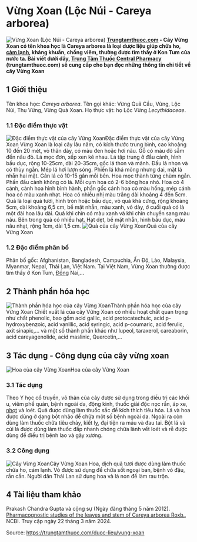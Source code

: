# Vừng Xoan (Lộc Núi - Careya arborea)

![Vừng Xoan \(Lộc Núi - Careya arborea\)](https://trungtamthuoc.com/images/others/cay-vung-xoan-4-6582.jpg)
**[Trungtamthuoc.com](https://trungtamthuoc.com/ "trungtamthuoc.com") - Cây Vừng Xoan có tên khoa học là Careya arborea là loại dược liệu giúp chữa ho, [cảm lạnh](https://trungtamthuoc.com/bai-viet/cam-lanh-nguyen-nhan-trieu-chung-va-cac-bai-thuoc-dan-gian-chua-tri "cảm lạnh"), kháng khuẩn, chống viêm, thường được tìm thấy ở Kon Tum của nước ta. Bài viết dưới đây, [Trung Tâm Thuốc Central Pharmacy](https://trungtamthuoc.com/ "Trung Tâm Thuốc Central Pharmacy") (trungtamthuoc.com) sẽ cung cấp cho bạn đọc những thông tin chi tiết về cây Vừng Xoan**
##  1 Giới thiệu
Tên khoa học: _Careya arborea_.
Tên gọi khác: Vừng Quả Cầu, Vừng, Lộc Núi, Thụ Vừng, Vừng Quả Xoan.
Họ thực vật: họ Lộc Vừng _Lecythidaceae_.
### 1.1 Đặc điểm thực vật
![Đặc điểm thực vật của cây Vừng Xoan](https://trungtamthuoc.com/images/item/cay-vung-xoan-0.jpg)Đặc điểm thực vật của cây Vừng Xoan
Vừng Xoan là loại cây lâu năm, có kích thước trung bình, cao khoảng 10 đến 20 mét, vỏ thân dày, có màu đen hoặc hơi nâu. Gỗ có màu đỏ sẫm đến nâu đỏ.
Lá mọc đơn, xếp xen kẽ nhau. Lá tập trung ở đầu cành, hình bầu dục, rộng 10-25cm, dài 20-35cm, gốc lá thon và mảnh. Đầu lá nhọn và có thùy ngắn. Mép lá hơi lượn sóng. Phiến lá khá mỏng nhưng dai, mặt lá nhẵn hai mặt. Gân lá có 10-15 gân mỗi bên.
Hoa mọc thành từng chùm ngắn. Phần đầu cành không có lá. Mỗi cụm hoa có 2-6 bông hoa nhỏ. Hoa có 4 cánh, cành hoa hình bình hành, phần gốc cánh hoa có màu hồng, mép cánh hoa có màu xanh nhạt.
Hoa có nhiều nhị màu trắng dài khoảng 4 đến 5cm.
Quả là loại quả tươi, hình tròn hoặc bầu dục, vỏ quả khá cứng, rộng khoảng 5cm, dài khoảng 6,5 cm, bề mặt nhẵn, màu xanh, vỏ dày, ở cuối quả có là một đài hoa lâu dài. Quả khi chín có màu xanh và khi chín chuyển sang màu nâu. Bên trong quả có nhiều hạt. Hạt dẹt, bề mặt nhẵn, hình bầu dục, màu nâu nhạt, rộng 1cm, dài 1,5 cm.
![Quả của cây Vừng Xoan](https://trungtamthuoc.com/images/item/cay-vung-xoan-3.jpg)Quả của cây Vừng Xoan
### 1.2 Đặc điểm phân bố
Phân bố gốc: Afghanistan, Bangladesh, Campuchia, Ấn Độ, Lào, Malaysia, Myanmar, Nepal, Thái Lan, Việt Nam.
Tại Việt Nam, Vừng Xoan thường được tìm thấy ở Kon Tum, [Đồng](https://trungtamthuoc.com/hoat-chat/dong "Đồng") Nai,...
##  2 Thành phần hóa học
![Thành phần hóa học của cây Vừng Xoan](https://trungtamthuoc.com/images/item/cay-vung-xoan.jpg)Thành phần hóa học của cây Vừng Xoan
Chiết xuất lá của cây Vừng Xoan có nhiều hoạt chất quan trọng như chất phenolic, bao gồm acid gallic, acid protocatechuic, acid p-hydroxybenzoic, acid vanillic, acid syringic, acid p-coumaric, acid ferulic, axit sinapic,... và một số thành phần khác như lupeol, taraxerol, careaborin, acid careyagenolide, acid maslinic, Quercetin,...
##  3 Tác dụng - Công dụng của cây vừng xoan
![Hoa của cây Vừng Xoan](https://trungtamthuoc.com/images/item/cay-vung-xoan-1.jpg)Hoa của cây Vừng Xoan
### 3.1 Tác dụng
Theo Y học cổ truyền, vỏ thân của cây được sử dụng trong điều trị các khối u, viêm phế quản, bệnh ngoài da, động kinh, thuốc giải độc nọc rắn, áp xe, [nhọt](https://trungtamthuoc.com/bai-viet/nhot "nhọt") và loét.
Quả được dùng làm thuốc sắc để kích thích tiêu hóa.
Lá và hoa được dùng ở dạng bột nhão để chữa một số bệnh ngoài da. Ngoài ra còn dùng làm thuốc chữa tiêu chảy, kiết lỵ, đại tiện ra máu và đau tai. Bột lá và cùi lá được dùng làm thuốc đắp nhanh chóng chữa lành vết loét và rễ được dùng để điều trị bệnh lao và gãy xương.
### 3.2 Công dụng
![Cây Vừng Xoan](https://trungtamthuoc.com/images/item/cay-vung-xoan-2.jpg)Cây Vừng Xoan
Hoa, dịch quả tươi được dùng làm thuốc chữa ho, cảm lạnh.
Vỏ được sử dụng để chữa sốt ngoại ban, bệnh vó đậu, rắn cắn.
Người dân Thái Lan sử dụng hoa và lá non để làm rau trộn.
##  4 Tài liệu tham khảo
Prakash Chandra Gupta và cộng sự (Ngày đăng tháng 5 năm 2012). [Pharmacognostic studies of the leaves and stem of Careya arborea Roxb.](https://www.ncbi.nlm.nih.gov/pmc/articles/PMC3609314/), NCBI. Truy cập ngày 22 tháng 3 năm 2024.


Source: https://trungtamthuoc.com/duoc-lieu/vung-xoan